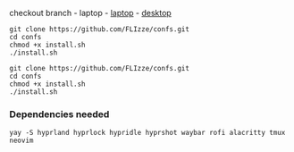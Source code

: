 checkout branch
        - laptop
        - [laptop](https://github.com/FLIzze/confs/tree/laptop)
        - [desktop](https://github.com/FLIzze/confs/tree/desktop)

```
git clone https://github.com/FLIzze/confs.git
cd confs
chmod +x install.sh
./install.sh
```

```
git clone https://github.com/FLIzze/confs.git
cd confs
chmod +x install.sh
./install.sh
```

### Dependencies needed 

```
yay -S hyprland hyprlock hypridle hyprshot waybar rofi alacritty tmux neovim
```
